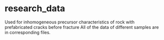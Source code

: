 # research_data
Used for inhomogeneous precursor characteristics of rock with prefabricated cracks before fracture
All of the data of different samples are in corresponding files.
